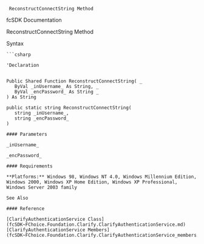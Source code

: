 ﻿     ReconstructConnectString Method                                                   

fcSDK Documentation

ReconstructConnectString Method

Syntax

```vbnet
```csharp

'Declaration
 

Public Shared Function ReconstructConnectString( _
   ByVal _inUsername_ As String, _
   ByVal _encPassword_ As String _
) As String

public static string ReconstructConnectString( 
   string _inUsername_,
   string _encPassword_
)

#### Parameters

_inUsername_

_encPassword_

#### Requirements

**Platforms:** Windows 98, Windows NT 4.0, Windows Millennium Edition, Windows 2000, Windows XP Home Edition, Windows XP Professional, Windows Server 2003 family

See Also

#### Reference

[ClarifyAuthenticationService Class](fcSDK~FChoice.Foundation.Clarify.ClarifyAuthenticationService.md)  
[ClarifyAuthenticationService Members](fcSDK~FChoice.Foundation.Clarify.ClarifyAuthenticationService_members.md)